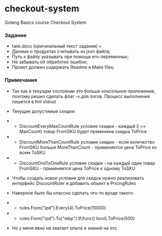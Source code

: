 # checkout-system
Golang Basics course Checkout System

### Задание

- task.docx (оригинальный текст задания) +
- Данные о продуктах считывать из json файла; 
- Путь к файлу указывать при помощи env переменных; 
- Не забывать об обработке ошибок; 
- Проект должен содержать Readme и Make files;  


### Примечания
- Так как в текущем состоянии это больше консольное приложение, поэтому решил сделать флаг -v для логов. Процесс выполнения пишется в fmt stdout

- Текущие допустимые скидки:
- - DiscountEveryMaxCountRule условие скидки - каждый (i == MaxCount) товар FromSKU будет пременена скидка ToPrice
- - DiscountMoreThanCountRule условие скидки - если количество FromSKU больше MoreThanCount - применяется цена ToPrice ко всем ToSKU
- - DiscountOneToOneRule условие скидки - на каждый один товар FromSKU - применяется цена ToPrice к одному ToSKU

- Чтобы создать новое условие для скидок нужно реализовать интерфейс DiscountRuler и добавить объект в PricingRules


- Наверное было бы классно сделать что-то вроде такого:
- - rules.From("ipd").Every(4).ToPrice(10000)
- - rules.From("ipd").To("mbp").If(func() bool).ToPrice(500)
- Но у меня явно не хватает опыта и знаний на это